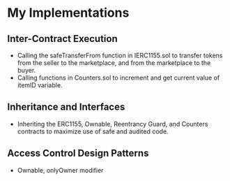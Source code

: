 # My Implementations

## Inter-Contract Execution

-   Calling the safeTransferFrom function in IERC1155.sol to transfer tokens from the seller to the marketplace, and from the marketplace to the buyer.
-   Calling functions in Counters.sol to increment and get current value of itemID variable.

## Inheritance and Interfaces

-   Inheriting the ERC1155, Ownable, Reentrancy Guard, and Counters contracts to maximize use of safe and audited code.

## Access Control Design Patterns

-   Ownable, onlyOwner modifier
